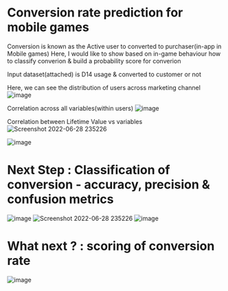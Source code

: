 # Conversion rate prediction for mobile games

Conversion is known as the Active user to converted to purchaser(in-app in Mobile games)
Here, I would like to show based on in-game behaviour how to classify converion & build a probability score for converion

Input dataset(attached) is D14 usage & converted to customer or not

Here, we can see the distribution of users across marketing channel
![image](https://user-images.githubusercontent.com/4746631/176254246-88138c39-e92e-466e-8b36-5554408e9b26.png)

Correlation across all variables(within users)
![image](https://user-images.githubusercontent.com/4746631/176254397-0f4af1f2-5dcd-4f25-9dc8-c0346fa6fa9a.png)

Correlation between Lifetime Value vs variables![Screenshot 2022-06-28 235226](https://user-images.githubusercontent.com/4746631/176255101-77cba3a2-3372-43f8-b728-f7a3e49d1220.png)

![image](https://user-images.githubusercontent.com/4746631/176254477-88f43a6c-fbbf-4bc9-8f60-092a15045610.png)

# Next Step : Classification of conversion - accuracy, precision & confusion metrics

![image](https://user-images.githubusercontent.com/4746631/176254928-c7657a9c-8948-4f54-9d99-a4d4a9f6e744.png) 
![Screenshot 2022-06-28 235226](https://user-images.githubusercontent.com/4746631/176255335-b1b9de21-752a-4df9-b208-1da2ca81ac00.png)
![image](https://user-images.githubusercontent.com/4746631/176255166-ad6ca862-ee38-448a-93e7-36385ea6b445.png)

# What next ? : scoring of conversion rate

![image](https://user-images.githubusercontent.com/4746631/176255699-5e09d2d1-f41b-44c7-a0fd-6ff0d972bfb8.png)

